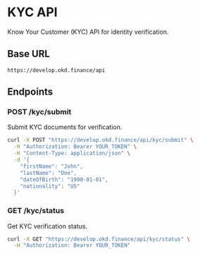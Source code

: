 # KYC API

Know Your Customer (KYC) API for identity verification.

## Base URL
```
https://develop.okd.finance/api
```

## Endpoints

### POST /kyc/submit
Submit KYC documents for verification.

```bash
curl -X POST "https://develop.okd.finance/api/kyc/submit" \
  -H "Authorization: Bearer YOUR_TOKEN" \
  -H "Content-Type: application/json" \
  -d '{
    "firstName": "John",
    "lastName": "Doe",
    "dateOfBirth": "1990-01-01",
    "nationality": "US"
  }'
```

### GET /kyc/status
Get KYC verification status.

```bash
curl -X GET "https://develop.okd.finance/api/kyc/status" \
  -H "Authorization: Bearer YOUR_TOKEN"
```

